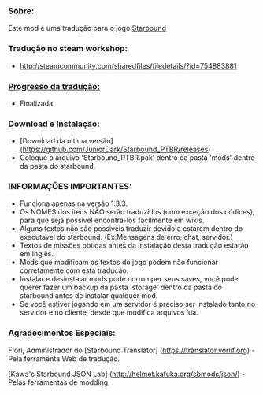### Sobre:
Este mod é uma tradução para o jogo [Starbound](http://store.steampowered.com/app/211820/Starbound/)

### Tradução no steam workshop:
- http://steamcommunity.com/sharedfiles/filedetails/?id=754883881

### [Progresso da tradução:](https://juniordark.github.io/Starbound/)
- Finalizada

### Download e Instalação:
- [Download da ultima versão] (https://github.com/JuniorDark/Starbound_PTBR/releases)
- Coloque o arquivo 'Starbound_PTBR.pak' dentro da pasta 'mods' dentro da pasta do starbound.

### INFORMAÇÕES IMPORTANTES:
- Funciona apenas na versão 1.3.3.
- Os NOMES dos itens NÃO serão traduzidos (com exceção dos códices), para que seja possível encontra-los facilmente em wikis.
- Alguns textos não são possiveis traduzir devido a estarem dentro do executavel do starbound. (Ex:Mensagens de erro, chat, servidor.)
- Textos de missões obtidas antes da instalação desta tradução estarão em Inglês.
- Mods que modificam os textos do jogo podem não funcionar corretamente com esta tradução.
- Instalar e desinstalar mods pode corromper seus saves, você pode querer fazer um backup da pasta 'storage' dentro da pasta do starbound antes de instalar qualquer mod.
- Se você estiver jogando em um servidor é preciso ser instalado tanto no servidor e no cliente, desde que modifica arquivos lua.
 
### Agradecimentos Especiais:

Flori, Administrador do [Starbound Translator] (https://translator.vorlif.org) - Pela ferramenta Web de tradução.

[Kawa's Starbound JSON Lab] (http://helmet.kafuka.org/sbmods/json/) - Pelas ferramentas de modding.
